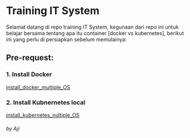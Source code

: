 # Training IT System 

Selamat datang di repo training IT System, kegunaan dari repo ini untuk belajar bersama tentang apa itu container [docker vs kubernetes], berikut ini yang perlu di persiapkan sebelum memulainya:
## Pre-request: 
### 1. Install Docker
[install_docker_multiple_OS](https://docs.docker.com/engine/install/)
### 2. Install Kubnernetes local
[install_kubernetes_nultiple_OS](https://kubernetes.io/docs/tasks/tools/)

###### by Aji